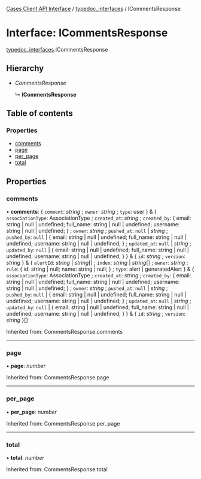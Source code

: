 [Cases Client API Interface](../cases_client_api.md) / [typedoc_interfaces](../modules/typedoc_interfaces.md) / ICommentsResponse

# Interface: ICommentsResponse

[typedoc_interfaces](../modules/typedoc_interfaces.md).ICommentsResponse

## Hierarchy

- *CommentsResponse*

  ↳ **ICommentsResponse**

## Table of contents

### Properties

- [comments](typedoc_interfaces.icommentsresponse.md#comments)
- [page](typedoc_interfaces.icommentsresponse.md#page)
- [per\_page](typedoc_interfaces.icommentsresponse.md#per_page)
- [total](typedoc_interfaces.icommentsresponse.md#total)

## Properties

### comments

• **comments**: { `comment`: *string* ; `owner`: *string* ; `type`: user  } & { `associationType`: AssociationType ; `created_at`: *string* ; `created_by`: { email: string \| null \| undefined; full\_name: string \| null \| undefined; username: string \| null \| undefined; } ; `owner`: *string* ; `pushed_at`: ``null`` \| *string* ; `pushed_by`: ``null`` \| { email: string \| null \| undefined; full\_name: string \| null \| undefined; username: string \| null \| undefined; } ; `updated_at`: ``null`` \| *string* ; `updated_by`: ``null`` \| { email: string \| null \| undefined; full\_name: string \| null \| undefined; username: string \| null \| undefined; }  } & { `id`: *string* ; `version`: *string*  } & { `alertId`: *string* \| *string*[] ; `index`: *string* \| *string*[] ; `owner`: *string* ; `rule`: { id: string \| null; name: string \| null; } ; `type`: alert \| generatedAlert  } & { `associationType`: AssociationType ; `created_at`: *string* ; `created_by`: { email: string \| null \| undefined; full\_name: string \| null \| undefined; username: string \| null \| undefined; } ; `owner`: *string* ; `pushed_at`: ``null`` \| *string* ; `pushed_by`: ``null`` \| { email: string \| null \| undefined; full\_name: string \| null \| undefined; username: string \| null \| undefined; } ; `updated_at`: ``null`` \| *string* ; `updated_by`: ``null`` \| { email: string \| null \| undefined; full\_name: string \| null \| undefined; username: string \| null \| undefined; }  } & { `id`: *string* ; `version`: *string*  }[]

Inherited from: CommentsResponse.comments

___

### page

• **page**: *number*

Inherited from: CommentsResponse.page

___

### per\_page

• **per\_page**: *number*

Inherited from: CommentsResponse.per\_page

___

### total

• **total**: *number*

Inherited from: CommentsResponse.total
